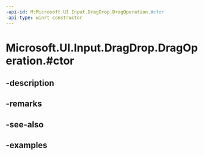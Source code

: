 ```yaml
---
-api-id: M:Microsoft.UI.Input.DragDrop.DragOperation.#ctor
-api-type: winrt constructor
---
```


# Microsoft.UI.Input.DragDrop.DragOperation.#ctor

<!--
public DragOperation ();
-->


## -description

## -remarks

## -see-also

## -examples


